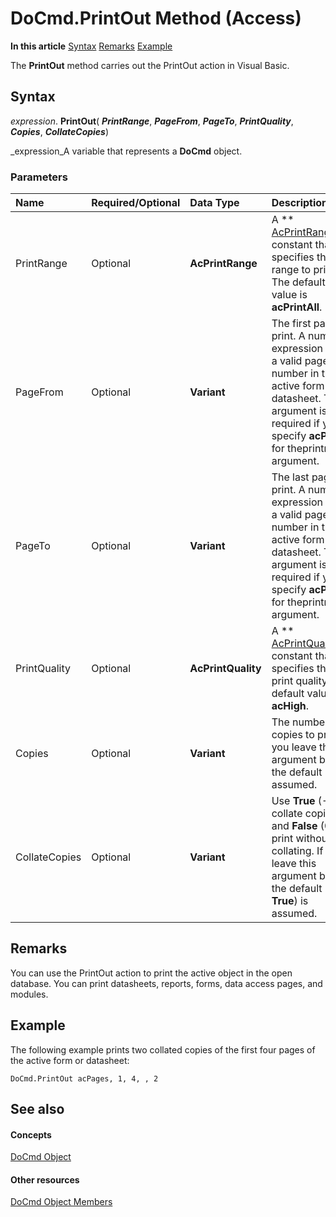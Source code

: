 
# DoCmd.PrintOut Method (Access)

 **In this article**
 [Syntax](#sectionSection0)
 [Remarks](#sectionSection1)
 [Example](#sectionSection2)


The  **PrintOut** method carries out the PrintOut action in Visual Basic.

## Syntax
<a name="sectionSection0"> </a>

 _expression_. **PrintOut**( **_PrintRange_**,  **_PageFrom_**,  **_PageTo_**,  **_PrintQuality_**,  **_Copies_**,  **_CollateCopies_**)

 _expression_A variable that represents a  **DoCmd** object.


### Parameters



|**Name**|**Required/Optional**|**Data Type**|**Description**|
|:-----|:-----|:-----|:-----|
|PrintRange|Optional| **AcPrintRange**|A  ** [AcPrintRange](78d5a3d5-a94d-fb8c-45dd-5ba757576194.md)** constant that specifies the range to print. The default value is **acPrintAll**.|
|PageFrom|Optional| **Variant**|The first page to print. A numeric expression that's a valid page number in the active form or datasheet. This argument is required if you specify  **acPages** for theprintrange argument.|
|PageTo|Optional| **Variant**|The last page to print. A numeric expression that's a valid page number in the active form or datasheet. This argument is required if you specify  **acPages** for theprintrange argument.|
|PrintQuality|Optional| **AcPrintQuality**|A  ** [AcPrintQuality](5a4636c4-7034-34a8-3c75-7cd059b8f10a.md)** constant that specifies the print quality. the default value is **acHigh**.|
|Copies|Optional| **Variant**|The number of copies to print. If you leave this argument blank, the default (1) is assumed.|
|CollateCopies|Optional| **Variant**|Use  **True** (-1) to collate copies and **False** (0) to print without collating. If you leave this argument blank, the default ( **True**) is assumed.|

## Remarks
<a name="sectionSection1"> </a>

You can use the PrintOut action to print the active object in the open database. You can print datasheets, reports, forms, data access pages, and modules.


## Example
<a name="sectionSection2"> </a>

The following example prints two collated copies of the first four pages of the active form or datasheet:


```
DoCmd.PrintOut acPages, 1, 4, , 2
```


## See also
<a name="sectionSection2"> </a>


#### Concepts


 [DoCmd Object](3ce44cca-9979-0a1e-9787-079a52ce528f.md)
#### Other resources


 [DoCmd Object Members](3e7ade9e-86e4-0751-188b-5d31c9101651.md)
